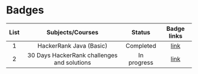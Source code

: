 # Badges



|  List |             Subjects/Courses      |        Status       | Badge links |                                                        
| :---: | :--------------------------------------: | :-----------------: | :------------------------: | 
|   1   | HackerRank Java (Basic)                   |  Completed         | [link](https://github.com/AbuNSarker/Java_and_JavaEE_works/tree/main/Badges)        |
|   2   | 30 Days HackerRank challenges and solutions|  In progress     | [link](https://github.com/AbuNSarker/Java_and_JavaEE_works/tree/main/Badges)        |
